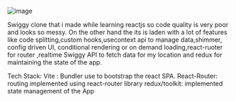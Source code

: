 ![image](https://github.com/aksh-ay06/swiggy-clone/assets/53794932/354347eb-78b1-4d13-bb1b-530808d1b76b)


Swiggy clone that i made while learning reactjs so code quality is very poor and looks so messy. On the other hand the its is laden with a lot of features like code splitting,custom hooks,usecontext api to manage data,shimmer, config driven UI, conditional rendering or on demand loading,react-ruoter for router ,realtime Swiggy API to fetch data for my location and redux for maintaining the state of the app.

Tech Stack:
Vite : Bundler use to bootstrap the react SPA.
React-Router: routing implemented using react-router library 
redux/toolkit: implemented state management of the App
